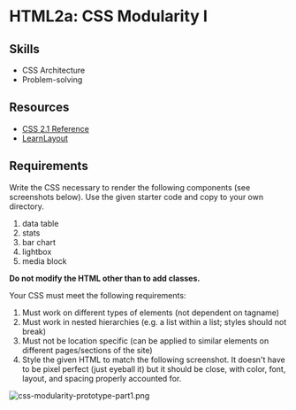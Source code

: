 HTML2a: CSS Modularity I
===================

Skills
------
- CSS Architecture
- Problem-solving

Resources
--------
- <a href="http://www.culturedcode.com/css/reference.html">CSS 2.1 Reference</a>
- <a href="http://learnlayout.com/">LearnLayout</a>

Requirements
--------
Write the CSS necessary to render the following components (see screenshots below). Use the given starter code and copy to your own directory.

1. data table
1. stats
1. bar chart
1. lightbox
1. media block

<strong>Do not modify the HTML other than to add classes.</strong>

Your CSS must meet the following requirements:

1. Must work on different types of elements (not dependent on tagname)
1. Must work in nested hierarchies (e.g. a list within a list; styles should not break)
1. Must not be location specific (can be applied to similar elements on different pages/sections of the site)
1. Style the given HTML to match the following screenshot. It doesn't have to be pixel perfect (just eyeball it) but it should be close, with color, font, layout, and spacing properly accounted for.


<img src="https://ru-student-site.s3.amazonaws.com/css-modularity-prototype-part1.png" alt="css-modularity-prototype-part1.png" title="">